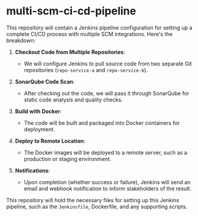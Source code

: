 # multi-scm-ci-cd-pipeline

This repository will contain a Jenkins pipeline configuration for setting up a complete CI/CD process with multiple SCM integrations. Here's the breakdown:

1. **Checkout Code from Multiple Repositories**:
   - We will configure Jenkins to pull source code from two separate Git repositories (`repo-service-a` and `repo-service-b`).
   
2. **SonarQube Code Scan**:
   - After checking out the code, we will pass it through SonarQube for static code analysis and quality checks.
   
3. **Build with Docker**:
   - The code will be built and packaged into Docker containers for deployment.

4. **Deploy to Remote Location**:
   - The Docker images will be deployed to a remote server, such as a production or staging environment.

5. **Notifications**:
   - Upon completion (whether success or failure), Jenkins will send an email and webhook notification to inform stakeholders of the result.

This repository will hold the necessary files for setting up this Jenkins pipeline, such as the `Jenkinsfile`, Dockerfile, and any supporting scripts.
